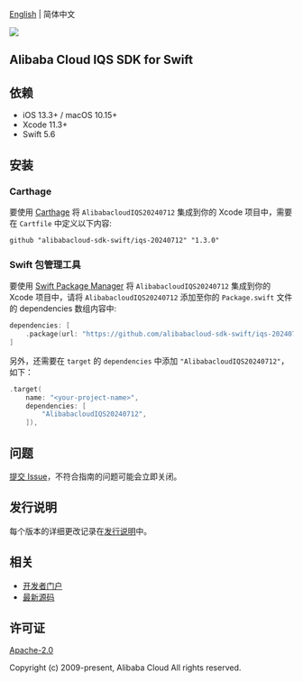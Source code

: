 [English](README.md) | 简体中文

![](https://aliyunsdk-pages.alicdn.com/icons/AlibabaCloud.svg)

## Alibaba Cloud IQS SDK for Swift

## 依赖

- iOS 13.3+ / macOS 10.15+
- Xcode 11.3+
- Swift 5.6

## 安装

### Carthage

要使用 [Carthage](https://github.com/Carthage/Carthage) 将 `AlibabacloudIQS20240712` 集成到你的 Xcode 项目中，需要在 `Cartfile` 中定义以下内容:

```ogdl
github "alibabacloud-sdk-swift/iqs-20240712" "1.3.0"
```

### Swift 包管理工具

要使用 [Swift Package Manager](https://swift.org/package-manager/) 将 `AlibabacloudIQS20240712` 集成到你的 Xcode 项目中，请将 `AlibabacloudIQS20240712` 添加至你的 `Package.swift` 文件的 dependencies 数组内容中:

```swift
dependencies: [
    .package(url: "https://github.com/alibabacloud-sdk-swift/iqs-20240712.git", from: "1.3.0")
]
```

另外，还需要在 `target` 的 `dependencies` 中添加 `"AlibabacloudIQS20240712"`，如下：

```swift
.target(
    name: "<your-project-name>",
    dependencies: [
        "AlibabacloudIQS20240712",
    ]),
```

## 问题

[提交 Issue](https://github.com/alibabacloud-sdk-swift/iqs-20240712/issues/new)，不符合指南的问题可能会立即关闭。

## 发行说明

每个版本的详细更改记录在[发行说明](./ChangeLog.txt)中。

## 相关

* [开发者门户](https://next.api.aliyun.com/home)
* [最新源码](https://github.com/alibabacloud-sdk-swift/iqs-20240712)

## 许可证

[Apache-2.0](http://www.apache.org/licenses/LICENSE-2.0)

Copyright (c) 2009-present, Alibaba Cloud All rights reserved.
